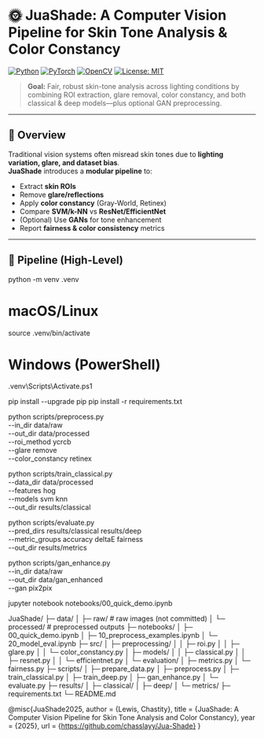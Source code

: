 # 🌞 JuaShade: A Computer Vision Pipeline for Skin Tone Analysis & Color Constancy

[![Python](https://img.shields.io/badge/Python-3.10+-blue.svg)](https://www.python.org/)
[![PyTorch](https://img.shields.io/badge/PyTorch-2.x-red.svg)](https://pytorch.org/)
[![OpenCV](https://img.shields.io/badge/OpenCV-4.x-green.svg)](https://opencv.org/)
[![License: MIT](https://img.shields.io/badge/License-MIT-yellow.svg)](LICENSE)

> **Goal:** Fair, robust skin-tone analysis across lighting conditions by combining ROI extraction, glare removal, color constancy, and both classical & deep models—plus optional GAN preprocessing.

---

## 🧠 Overview
Traditional vision systems often misread skin tones due to **lighting variation, glare, and dataset bias**.  
**JuaShade** introduces a **modular pipeline** to:
- Extract **skin ROIs**
- Remove **glare/reflections**
- Apply **color constancy** (Gray-World, Retinex)
- Compare **SVM/k-NN** vs **ResNet/EfficientNet**
- (Optional) Use **GANs** for tone enhancement
- Report **fairness & color consistency** metrics

---

## 🧱 Pipeline (High-Level)

python -m venv .venv
# macOS/Linux
source .venv/bin/activate
# Windows (PowerShell)
.venv\Scripts\Activate.ps1

pip install --upgrade pip
pip install -r requirements.txt

python scripts/preprocess.py \
  --in_dir data/raw \
  --out_dir data/processed \
  --roi_method ycrcb \
  --glare remove \
  --color_constancy retinex

python scripts/train_classical.py \
  --data_dir data/processed \
  --features hog \
  --models svm knn \
  --out_dir results/classical

python scripts/evaluate.py \
  --pred_dirs results/classical results/deep \
  --metric_groups accuracy deltaE fairness \
  --out_dir results/metrics

python scripts/gan_enhance.py \
  --in_dir data/raw \
  --out_dir data/gan_enhanced \
  --gan pix2pix

jupyter notebook notebooks/00_quick_demo.ipynb

JuaShade/
├─ data/
│  ├─ raw/              # raw images (not committed)
│  └─ processed/        # preprocessed outputs
├─ notebooks/
│  ├─ 00_quick_demo.ipynb
│  ├─ 10_preprocess_examples.ipynb
│  └─ 20_model_eval.ipynb
├─ src/
│  ├─ preprocessing/
│  │  ├─ roi.py
│  │  ├─ glare.py
│  │  └─ color_constancy.py
│  ├─ models/
│  │  ├─ classical.py
│  │  ├─ resnet.py
│  │  └─ efficientnet.py
│  └─ evaluation/
│     ├─ metrics.py
│     └─ fairness.py
├─ scripts/
│  ├─ prepare_data.py
│  ├─ preprocess.py
│  ├─ train_classical.py
│  ├─ train_deep.py
│  ├─ gan_enhance.py
│  └─ evaluate.py
├─ results/
│  ├─ classical/
│  ├─ deep/
│  └─ metrics/
├─ requirements.txt
└─ README.md

@misc{JuaShade2025,
  author = {Lewis, Chastity},
  title  = {JuaShade: A Computer Vision Pipeline for Skin Tone Analysis and Color Constancy},
  year   = {2025},
  url    = {https://github.com/chasslayy/Jua-Shade}
}